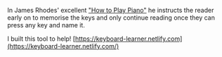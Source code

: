 In James Rhodes' excellent ["How to Play Piano"](https://www.jamesrhodes.tv/shop/how-to-play-piano/) he instructs the reader early on to memorise the keys and only continue reading once they can press any key and name it. 

I built this tool to help! [https://keyboard-learner.netlify.com](https://keyboard-learner.netlify.com/)
